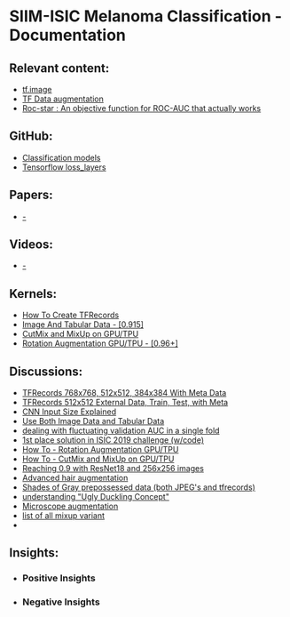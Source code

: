 # SIIM-ISIC Melanoma Classification - Documentation

## Relevant content:
- [tf.image](https://www.tensorflow.org/api_docs/python/tf/image)
- [TF Data augmentation](https://www.tensorflow.org/tutorials/images/data_augmentation)
- [Roc-star : An objective function for ROC-AUC that actually works](https://github.com/iridiumblue/roc-star/blob/master/README.md)

## GitHub:
- [Classification models](https://github.com/qubvel/classification_models)
- [Tensorflow loss_layers](https://github.com/tensorflow/models/blob/master/research/global_objectives/loss_layers.py)

## Papers:
- [-]()

## Videos:
- [-]()

## Kernels:
- [How To Create TFRecords](https://www.kaggle.com/cdeotte/how-to-create-tfrecords)
- [Image And Tabular Data - [0.915]](https://www.kaggle.com/cdeotte/image-and-tabular-data-0-915)
- [CutMix and MixUp on GPU/TPU](https://www.kaggle.com/cdeotte/cutmix-and-mixup-on-gpu-tpu)
- [Rotation Augmentation GPU/TPU - [0.96+]](https://www.kaggle.com/cdeotte/rotation-augmentation-gpu-tpu-0-96)

## Discussions:
- [TFRecords 768x768, 512x512, 384x384 With Meta Data](https://www.kaggle.com/c/siim-isic-melanoma-classification/discussion/155579)
- [TFRecords 512x512 External Data, Train, Test, with Meta](https://www.kaggle.com/c/siim-isic-melanoma-classification/discussion/156245)
- [CNN Input Size Explained](https://www.kaggle.com/c/siim-isic-melanoma-classification/discussion/160147)
- [Use Both Image Data and Tabular Data](https://www.kaggle.com/c/siim-isic-melanoma-classification/discussion/155251)
- [dealing with fluctuating validation AUC in a single fold](https://www.kaggle.com/c/siim-isic-melanoma-classification/discussion/155201)
- [1st place solution in ISIC 2019 challenge (w/code)](https://www.kaggle.com/c/siim-isic-melanoma-classification/discussion/154683)
- [How To - Rotation Augmentation GPU/TPU](https://www.kaggle.com/c/flower-classification-with-tpus/discussion/132191)
- [How To - CutMix and MixUp on GPU/TPU](https://www.kaggle.com/c/flower-classification-with-tpus/discussion/132935)
- [Reaching 0.9 with ResNet18 and 256x256 images](https://www.kaggle.com/c/siim-isic-melanoma-classification/discussion/155668)
- [Advanced hair augmentation](https://www.kaggle.com/c/siim-isic-melanoma-classification/discussion/159176)
- [Shades of Gray prepossessed data (both JPEG's and tfrecords)](https://www.kaggle.com/c/siim-isic-melanoma-classification/discussion/161719)
- [understanding "Ugly Duckling Concept"](https://www.kaggle.com/c/siim-isic-melanoma-classification/discussion/155348)
- [Microscope augmentation](https://www.kaggle.com/c/siim-isic-melanoma-classification/discussion/159476)
- [list of all mixup variant](https://www.kaggle.com/c/bengaliai-cv19/discussion/132492)
- []()
 
## Insights:
- ### Positive Insights
- ### Negative Insights

